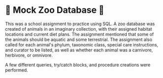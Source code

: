 # 🦭 Mock Zoo Database 🦬

This was a school assignment to practice using SQL.  A zoo database was created of animals in an imaginary collection, with their assigned habitat locations and current diet plans.  The assignment mentioned that some of the animals should be aquatic and some terrestrial.  The assignment also called for each animal's phylum, taxonomic class, special care instructions, and curator to be listed, as well as whether each animal was a carnivore, herbivore, or omnivore.

A few different queries, try/catch blocks, and procedure creations were performed.

